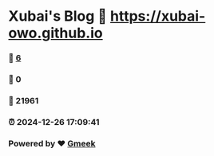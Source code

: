 # Xubai's Blog :link: https://xubai-owo.github.io 
### :page_facing_up: [6](https://xubai-owo.github.io/tag.html) 
### :speech_balloon: 0 
### :hibiscus: 21961 
### :alarm_clock: 2024-12-26 17:09:41 
### Powered by :heart: [Gmeek](https://github.com/Meekdai/Gmeek)
